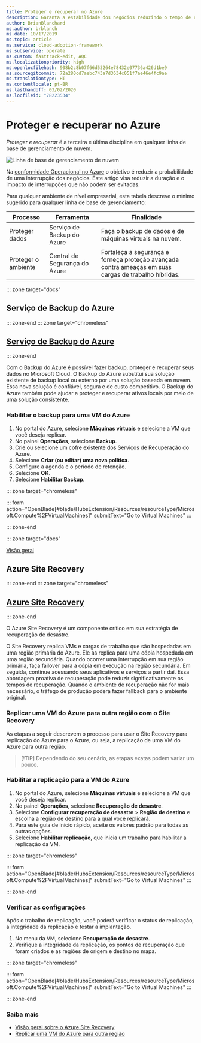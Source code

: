 ```yaml
---
title: Proteger e recuperar no Azure
description: Garanta a estabilidade dos negócios reduzindo o tempo de recuperação
author: BrianBlanchard
ms.author: brblanch
ms.date: 10/17/2019
ms.topic: article
ms.service: cloud-adoption-framework
ms.subservice: operate
ms.custom: fasttrack-edit, AQC
ms.localizationpriority: high
ms.openlocfilehash: 908b2c8b07f66d53264e78432e07736a426d1be9
ms.sourcegitcommit: 72a280cd7aebc743a7d3634c051f7ae46e4fc9ae
ms.translationtype: HT
ms.contentlocale: pt-BR
ms.lasthandoff: 03/02/2020
ms.locfileid: "78223534"
---
```

# <a name="protect-and-recover-in-azure"></a>Proteger e recuperar no Azure

_Proteger e recuperar_ é a terceira e última disciplina em qualquer linha de base de gerenciamento de nuvem.

![Linha de base de gerenciamento de nuvem](../../_images/manage/management-baseline.png)

Na [conformidade Operacional no Azure](./operational-compliance.md) o objetivo é reduzir a probabilidade de uma interrupção dos negócios. Este artigo visa reduzir a duração e o impacto de interrupções que não podem ser evitadas.

Para qualquer ambiente de nível empresarial, esta tabela descreve o mínimo sugerido para qualquer linha de base de gerenciamento:

|Processo  |Ferramenta  |Finalidade  |
|---------|---------|---------|
|Proteger dados|Serviço de Backup do Azure|Faça o backup de dados e de máquinas virtuais na nuvem.|
|Proteger o ambiente|Central de Segurança do Azure|Fortaleça a segurança e forneça proteção avançada contra ameaças em suas cargas de trabalho híbridas.|

::: zone target="docs"

## <a name="azure-backup"></a>Serviço de Backup do Azure

::: zone-end
::: zone target="chromeless"

## <a name="azure-backup"></a>[Serviço de Backup do Azure](#tab/UpdbackupateManagement)

::: zone-end

Com o Backup do Azure é possível fazer backup, proteger e recuperar seus dados no Microsoft Cloud. O Backup do Azure substitui sua solução existente de backup local ou externo por uma solução baseada em nuvem. Essa nova solução é confiável, segura e de custo competitivo. O Backup do Azure também pode ajudar a proteger e recuperar ativos locais por meio de uma solução consistente.

### <a name="enable-backup-for-an-azure-vm"></a>Habilitar o backup para uma VM do Azure

1. No portal do Azure, selecione **Máquinas virtuais** e selecione a VM que você deseja replicar.
1. No painel **Operações**, selecione **Backup**.
1. Crie ou selecione um cofre existente dos Serviços de Recuperação do Azure.
1. Selecione **Criar (ou editar) uma nova política**.
1. Configure a agenda e o período de retenção.
1. Selecione **OK**.
1. Selecione **Habilitar Backup**.

::: zone target="chromeless"

::: form action="OpenBlade[#blade/HubsExtension/Resources/resourceType/Microsoft.Compute%2FVirtualMachines]" submitText="Go to Virtual Machines" :::

::: zone-end

::: zone target="docs"

[Visão geral](https://docs.microsoft.com/azure/backup/backup-introduction-to-azure-backup)

## <a name="azure-site-recovery"></a>Azure Site Recovery

::: zone-end
::: zone target="chromeless"

## <a name="azure-site-recovery"></a>[Azure Site Recovery](#tab/siterecovery)

::: zone-end

O Azure Site Recovery é um componente crítico em sua estratégia de recuperação de desastre.

O Site Recovery replica VMs e cargas de trabalho que são hospedadas em uma região primária do Azure. Ele as replica para uma cópia hospedada em uma região secundária. Quando ocorrer uma interrupção em sua região primária, faça failover para a cópia em execução na região secundária. Em seguida, continue acessando seus aplicativos e serviços a partir daí. Essa abordagem proativa de recuperação pode reduzir significativamente os tempos de recuperação. Quando o ambiente de recuperação não for mais necessário, o tráfego de produção poderá fazer fallback para o ambiente original.

### <a name="replicate-an-azure-vm-to-another-region-with-site-recovery"></a>Replicar uma VM do Azure para outra região com o Site Recovery

As etapas a seguir descrevem o processo para usar o Site Recovery para replicação do Azure para o Azure, ou seja, a replicação de uma VM do Azure para outra região.
>
> [!TIP]
> Dependendo do seu cenário, as etapas exatas podem variar um pouco.
>

### <a name="enable-replication-for-the-azure-vm"></a>Habilitar a replicação para a VM do Azure

1. No portal do Azure, selecione **Máquinas virtuais** e selecione a VM que você deseja replicar.
1. No painel **Operações**, selecione **Recuperação de desastre**.
1. Selecione **Configurar recuperação de desastre** > **Região de destino** e escolha a região de destino para a qual você replicará.
1. Para este guia de início rápido, aceite os valores padrão para todas as outras opções.
1. Selecione **Habilitar replicação**, que inicia um trabalho para habilitar a replicação da VM.

::: zone target="chromeless"

::: form action="OpenBlade[#blade/HubsExtension/Resources/resourceType/Microsoft.Compute%2FVirtualMachines]" submitText="Go to Virtual Machines" :::

::: zone-end

### <a name="verify-settings"></a>Verificar as configurações

Após o trabalho de replicação, você poderá verificar o status de replicação, a integridade da replicação e testar a implantação.

1. No menu da VM, selecione **Recuperação de desastre**.
1. Verifique a integridade da replicação, os pontos de recuperação que foram criados e as regiões de origem e destino no mapa.

::: zone target="chromeless"

::: form action="OpenBlade[#blade/HubsExtension/Resources/resourceType/Microsoft.Compute%2FVirtualMachines]" submitText="Go to Virtual Machines" :::

::: zone-end

### <a name="learn-more"></a>Saiba mais

- [Visão geral sobre o Azure Site Recovery](https://docs.microsoft.com/azure/site-recovery/site-recovery-overview)
- [Replicar uma VM do Azure para outra região](https://docs.microsoft.com/azure/site-recovery/azure-to-azure-quickstart)
